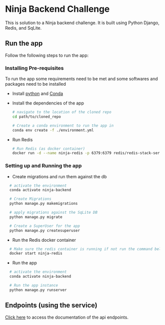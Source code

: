 # Ninja Backend Challenge

This is solution to a Ninja backend challenge. It is built using Python Django, Redis, and SqLite.

## Run the app

Follow the following steps to run the app:

### Installing Pre-requisites

To run the app some requirements need to be met and some softwares and packages need to be installed

- Install [python](https://www.python.org/downloads/) and [Conda](https://conda.io/projects/conda/en/latest/user-guide/install/index.html)

- Install the dependencies of the app

  ```sh
  # navigate to the location of the cloned repo
  cd path/to/cloned_repo

  # Create a conda environment to run the app in
  conda env create -f ./environment.yml

  ```

- Run Redis
  ```sh
  # Run Redis (as docker container)
  docker run -d --name ninja-redis -p 6379:6379 redis/redis-stack-server:latest
  ```

### Setting up and Running the app

- Create migrations and run them against the db

```sh
  # activate the environment
  conda activate ninja-backend

  # Create Migrations
  python manage.py makemigrations

  # apply migrations against the SqLite DB
  python manage.py migrate

  # Create a SuperUser for the app
  python manage.py createsuperuser

```

- Run the Redis docker container

```sh
  # Make sure the redis container is running if not run the command below
  docker start ninja-redis
```

- Run the app

```sh
  # activate the environment
  conda activate ninja-backend

  # Run the app instance
  python manage.py runserver

```


## Endpoints (using the service)

[Click here](https://documenter.getpostman.com/view/6457378/2s8YRiKZK4) to access the documentation of the api endpoints.
